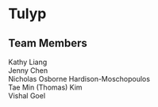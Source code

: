 # Tulyp 

## Team Members    
Kathy Liang	  
Jenny Chen    
Nicholas Osborne Hardison-Moschopoulos    
Tae Min (Thomas) Kim    
Vishal Goel						
